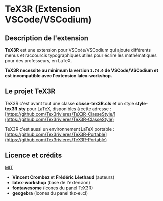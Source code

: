 # TeX3R (Extension VSCode/VSCodium)

## Description de l'extension

**TeX3R** est une extension pour VSCode/VSCodium qui ajoute différents menus et raccourcis typographiques utiles pour écrire les mathématiques pour des professeurs, en LaTeX. 

**TeX3R necessite au minimum la version `1.74.0` de VSCode/VSCodium et est incompatible avec l'extension latex-workshop.**

## Le projet TeX3R

TeX3R c'est avant tout une classe **classe-tex3R.cls** et un style **style-tex3R.sty** pour LaTeX, disponibles à cette adresse : [https://github.com/Tex3rivieres/TeX3R-ClasseStyle/](https://github.com/Tex3rivieres/TeX3R-ClasseStyle)

TeX3R c'est aussi un environnement LaTeX portable : [https://github.com/Tex3rivieres/TeX3R-Portable](https://github.com/Tex3rivieres/TeX3R-Portable)

## Licence et crédits

[MIT](https://opensource.org/licenses/MIT)

- **Vincent Crombez** et **Frédéric Léothaud** (auteurs)
- **latex-workshop** (base de l'extension)
- **fontawesome** (icones du panel TeX3R)
- **geogebra** (icones du panel tkz-eucl)